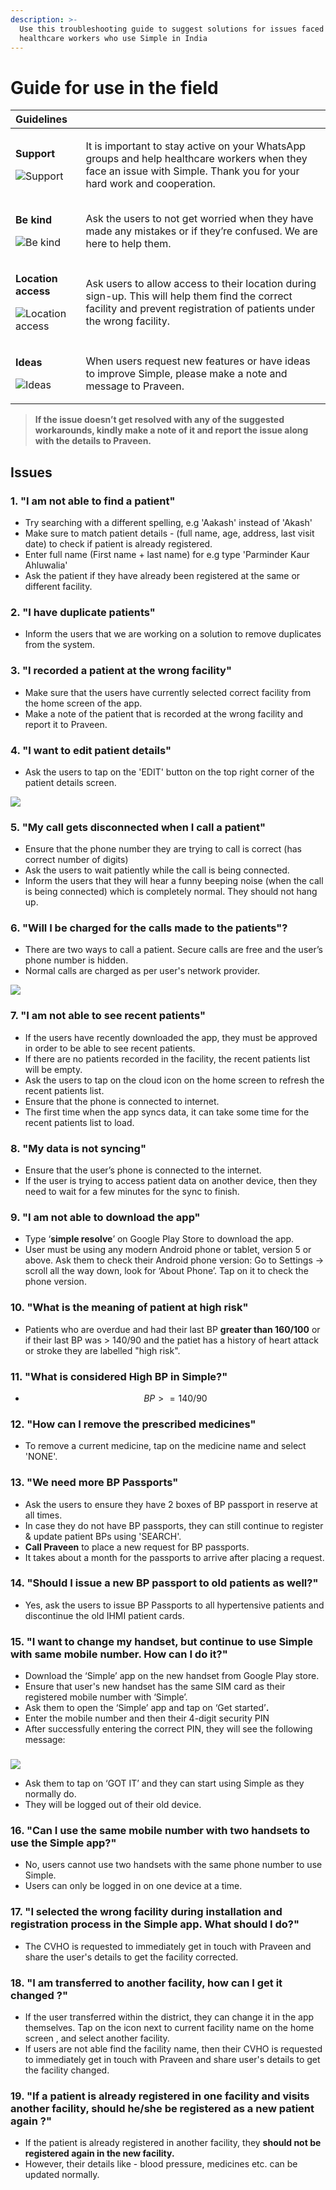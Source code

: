 ```yaml
---
description: >-
  Use this troubleshooting guide to suggest solutions for issues faced by
  healthcare workers who use Simple in India
---
```


# Guide for use in the field

<table>
  <thead>
    <tr>
      <th style="text-align:left">Guidelines</th>
      <th style="text-align:left"></th>
    </tr>
  </thead>
  <tbody>
    <tr>
      <td style="text-align:left">
        <p><b>Support</b>
        </p>
        <p>
          <img src=".gitbook/assets/whatsapp.png" alt="Support" />
        </p>
      </td>
      <td style="text-align:left">
        <p>It is important to stay active on your WhatsApp groups and help healthcare
          workers when they face an issue with Simple. Thank you for your hard work
          and cooperation.</p>
        <p></p>
      </td>
    </tr>
    <tr>
      <td style="text-align:left">
        <p><b>Be kind</b>
        </p>
        <p>
          <img src=".gitbook/assets/simple.png" alt="Be kind" />
        </p>
      </td>
      <td style="text-align:left">Ask the users to not get worried when they have made any mistakes or if
        they&#x2019;re confused. We are here to help them.</td>
    </tr>
    <tr>
      <td style="text-align:left">
        <p><b>Location access</b>
        </p>
        <p>
          <img src=".gitbook/assets/location.png" alt="Location access" />
        </p>
      </td>
      <td style="text-align:left">Ask users to allow access to their location during sign-up. This will
        help them find the correct facility and prevent registration of patients
        under the wrong facility.</td>
    </tr>
    <tr>
      <td style="text-align:left">
        <p><b>Ideas</b>
        </p>
        <p>
          <img src=".gitbook/assets/idea.png" alt="Ideas" />
        </p>
      </td>
      <td style="text-align:left">When users request new features or have ideas to improve Simple, please
        make a note and message to Praveen.</td>
    </tr>
  </tbody>
</table>

> **If the issue doesn’t get resolved with any of the suggested workarounds, kindly make a note of it and report the issue along with the details to Praveen.**

## **Issues**

### **1. "I am not able to find a patient"**

* Try searching with a different spelling, e.g 'Aakash' instead of 'Akash'
* Make sure to match patient details - \(full name, age, address, last visit date\) to check if patient is already registered. 
* Enter full name \(First name + last name\) for e.g type 'Parminder Kaur Ahluwalia'
* Ask the patient if they have already been registered at the same or different facility.

### 2. "I have duplicate patients"

* Inform the users that we are working on a solution to remove duplicates from the system.

### 3. "I recorded a patient at the wrong facility"

* Make sure that the users have currently selected correct facility from the home screen of the app.
* Make a note of the patient that is recorded at the wrong facility and report it to Praveen.

### 4. "I want to edit patient details"

* Ask the users to tap on the 'EDIT' button on the top right corner of the patient details screen.

![](.gitbook/assets/edit-patient-details.png)

### 5. "My call gets disconnected when I call a patient"

* Ensure that the phone number they are trying to call is correct \(has correct number of digits\)
* Ask the users to wait patiently while the call is being connected.
* Inform the users that they will hear a funny beeping noise \(when the call is being connected\) which is completely normal. They should not hang up.

### 6. "Will I be charged for the calls made to the patients"?

* There are two ways to call a patient. Secure calls are free and the user’s phone number is hidden.
* Normal calls are charged as per user's network provider.

![](.gitbook/assets/secure-call.png)

### 7. "I am not able to see recent patients"

* If the users have recently downloaded the app, they must be approved in order to be able to see recent patients.
* If there are no patients recorded in the facility, the recent patients list will be empty.
* Ask the users to tap on the cloud icon on the home screen to refresh the recent patients list.
* Ensure that the phone is connected to internet.
* The first time when the app syncs data, it can take some time for the recent patients list to load.

### 8. "My data is not syncing"

* Ensure that the user’s phone is connected to the internet.
* If the user is trying to access patient data on another device, then they need to wait for a few minutes for the sync to finish.

### 9. "I am not able to download the app"

* Type ‘**simple resolve**’ on Google Play Store to download the app.
* User must be using any modern Android phone or tablet, version 5 or above.  Ask them to check their Android phone version: Go to Settings -&gt; scroll all the way down, look for ‘About Phone’. Tap on it to check the phone version.

### 10. "What is the meaning of patient at high risk"

* Patients who are overdue and had their last BP **greater than 160/100** or if their last BP was &gt; 140/90 and the patiet has a history of heart attack or stroke they are labelled "high risk".

### 11. "What is considered High BP in Simple?"

* $$BP >= 140/90$$ 

### 12. "How can I remove the prescribed medicines"

* To remove a current medicine, tap on the medicine name and select 'NONE'.

### 13. "We need more BP Passports"

* Ask the users to ensure they have 2 boxes of BP passport in reserve at all times.
* In case they do not have BP passports, they can still continue to register & update patient BPs using 'SEARCH'.
* **Call Praveen** to place a new request for BP passports.
* It takes about a month for the passports to arrive after placing a request.

### 14. "Should I issue a new BP passport to old patients as well?"

* Yes, ask the users to issue BP Passports to all hypertensive patients and discontinue the old IHMI patient cards.

### 15. "**I want to change my handset, but continue to use Simple with same mobile number. How can I do it?"**

* Download the ‘Simple’ app on the new handset from Google Play store.
* Ensure that user's new handset has the same SIM card as their registered mobile number with ‘Simple’.
* Ask them to open the ‘Simple’ app and tap on ‘Get started’**.**
* Enter the mobile number and then their 4-digit security PIN
* After successfully entering the correct PIN, they will see the following message:

### 

![](.gitbook/assets/change-handset.png)

* Ask them to tap on ‘GOT IT’ and they can start using Simple as they normally do.
* They will be logged out of their old device.

### 16. "**Can I use the same mobile number with two handsets to use the Simple app?"**

* No, users cannot use two handsets with the same phone number to use Simple.
* Users can only be logged in on one device at a time.

### 17. "**I selected the wrong facility during installation and registration process in the Simple app. What should I do?"**

* The CVHO is requested to immediately get in touch with Praveen and share the user's details to get the facility corrected.

### 18. "**I am transferred to another facility, how can I get it changed ?"**

* If the user transferred within the district, they can change it in the app themselves. Tap on the icon next to current facility name on the home screen , and select another facility.
* If users are not able find the facility name, then their CVHO is requested to immediately get in touch with Praveen and share user's details to get the facility changed.

### 19. "**If a patient is already registered in one facility and visits another facility, should he/she be registered as a new patient again ?"**

* If the patient is already registered in another facility, they **should not be registered again in the new facility.**
* However, their details like - blood pressure, medicines etc. can be updated normally.

